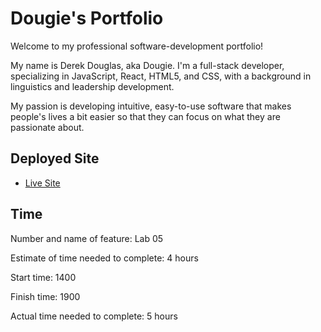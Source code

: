 # Dougie's Portfolio

Welcome to my professional software-development portfolio!

My name is Derek Douglas, aka Dougie. I'm a full-stack developer, specializing in JavaScript, React, HTML5, and CSS, with a background in linguistics and leadership development.

My passion is developing intuitive, easy-to-use software that makes people's lives a bit easier so that they can focus on what they are passionate about.

## Deployed Site

- [Live Site](https://dougies-portfolio.netlify.app/)

## Time

Number and name of feature: Lab 05

Estimate of time needed to complete: 4 hours

Start time: 1400

Finish time: 1900

Actual time needed to complete: 5 hours
